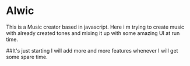 # Alwic
This is a Music creator based in javascript.
Here i m trying to create music with already created tones and mixing it up with some amazing UI at run time.


##It's just starting I will add more and more features whenever I will get some spare time.
